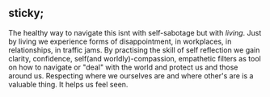 





## sticky;

The healthy way to navigate this isnt with self-sabotage but with *living*. Just by living we experience forms of disappointment, in workplaces, in relationships, in traffic jams. By practising the skill of self reflection we gain clarity, confidence, self(and worldly)-compassion, empathetic filters as tool on how to navigate or "deal" with the world and protect us and those around us. 
Respecting where we ourselves are and where other's are is a valuable thing. It helps us feel seen.